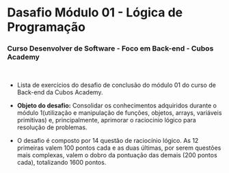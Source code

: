 # Dasafio Módulo 01 - Lógica de Programação

### Curso Desenvolver de Software - Foco em Back-end - Cubos Academy  
<br>  

 - Lista de exercícios do desafio de conclusão do módulo 01 do curso de Back-end da Cubos Academy.

 - **Objeto do desafio:** Consolidar os conhecimentos adquiridos durante o módulo 1(utilização e manipulação de funções, objetos, arrays, variáveis primitivas) e, principalmente, aprimorar o raciocinio lógico para resolução de problemas.

 - O desafio é composto por 14 questão de raciocínio lógico. As 12 primeiras valem 100 pontos cada e as duas últimas, por serem questões mais complexas, valem o dobro da pontuação das demais (200 pontos cada), totalizando 1600 pontos.